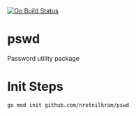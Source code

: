 <!-- badges: start -->
  [![Go Build Status](https://github.com/nretnilkram/pswd/workflows/Go/badge.svg)](https://github.com/nretnilkram/pswd/actions)
<!-- badges: end -->

# pswd
Password utility package


# Init Steps
```
go mod init github.com/nretnilkram/pswd
```
